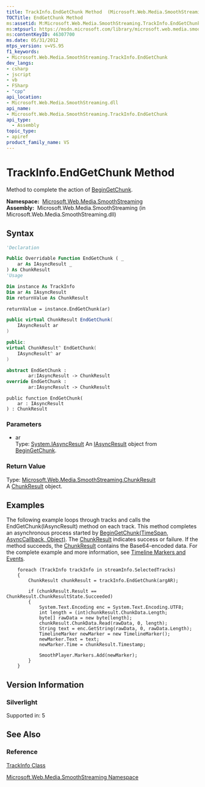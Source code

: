 ```yaml
---
title: TrackInfo.EndGetChunk Method  (Microsoft.Web.Media.SmoothStreaming)
TOCTitle: EndGetChunk Method
ms:assetid: M:Microsoft.Web.Media.SmoothStreaming.TrackInfo.EndGetChunk(System.IAsyncResult)
ms:mtpsurl: https://msdn.microsoft.com/library/microsoft.web.media.smoothstreaming.trackinfo.endgetchunk(v=VS.95)
ms:contentKeyID: 46307700
ms.date: 05/31/2012
mtps_version: v=VS.95
f1_keywords:
- Microsoft.Web.Media.SmoothStreaming.TrackInfo.EndGetChunk
dev_langs:
- csharp
- jscript
- vb
- FSharp
- "cpp"
api_location:
- Microsoft.Web.Media.SmoothStreaming.dll
api_name:
- Microsoft.Web.Media.SmoothStreaming.TrackInfo.EndGetChunk
api_type:
  - Assembly
topic_type:
- apiref
product_family_name: VS
---
```


# TrackInfo.EndGetChunk Method

Method to complete the action of [BeginGetChunk](trackinfo-begingetchunk-method-microsoft-web-media-smoothstreaming_1.md).

**Namespace:**  [Microsoft.Web.Media.SmoothStreaming](microsoft-web-media-smoothstreaming-namespace_1.md)  
**Assembly:**  Microsoft.Web.Media.SmoothStreaming (in Microsoft.Web.Media.SmoothStreaming.dll)

## Syntax

```vb
'Declaration

Public Overridable Function EndGetChunk ( _
    ar As IAsyncResult _
) As ChunkResult
'Usage

Dim instance As TrackInfo
Dim ar As IAsyncResult
Dim returnValue As ChunkResult

returnValue = instance.EndGetChunk(ar)
```

```csharp
public virtual ChunkResult EndGetChunk(
    IAsyncResult ar
)
```

```cpp
public:
virtual ChunkResult^ EndGetChunk(
    IAsyncResult^ ar
)
```

``` fsharp
abstract EndGetChunk : 
        ar:IAsyncResult -> ChunkResult 
override EndGetChunk : 
        ar:IAsyncResult -> ChunkResult 
```

```jscript
public function EndGetChunk(
    ar : IAsyncResult
) : ChunkResult
```

### Parameters

  - ar  
    Type: [System.IAsyncResult](https://msdn.microsoft.com/library/ft8a6455\(v=vs.95\))  
    An [IAsyncResult](https://msdn.microsoft.com/library/ft8a6455\(v=vs.95\)) object from [BeginGetChunk](trackinfo-begingetchunk-method-microsoft-web-media-smoothstreaming_1.md).

### Return Value

Type: [Microsoft.Web.Media.SmoothStreaming.ChunkResult](chunkresult-class-microsoft-web-media-smoothstreaming_1.md)  
A [ChunkResult](chunkresult-class-microsoft-web-media-smoothstreaming_1.md) object.

## Examples

The following example loops through tracks and calls the EndGetChunk(IAsyncResult) method on each track. This method completes an asynchronous process started by [BeginGetChunk(TimeSpan, AsyncCallback, Object)](trackinfo-begingetchunk-method-microsoft-web-media-smoothstreaming_1.md). The [ChunkResult](chunkresult-class-microsoft-web-media-smoothstreaming_1.md) indicates success or failure. If the method succeeds, the [ChunkResult](chunkresult-class-microsoft-web-media-smoothstreaming_1.md) contains the Base64-encoded data. For the complete example and more information, see [Timeline Markers and Events](timeline-markers-and-events.md).

``` 
    foreach (TrackInfo trackInfo in streamInfo.SelectedTracks)
    {
        ChunkResult chunkResult = trackInfo.EndGetChunk(argAR);

        if (chunkResult.Result == ChunkResult.ChunkResultState.Succeeded)
        {
            System.Text.Encoding enc = System.Text.Encoding.UTF8;
            int length = (int)chunkResult.ChunkData.Length;
            byte[] rawData = new byte[length];
            chunkResult.ChunkData.Read(rawData, 0, length);
            String text = enc.GetString(rawData, 0, rawData.Length);
            TimelineMarker newMarker = new TimelineMarker();
            newMarker.Text = text;
            newMarker.Time = chunkResult.Timestamp;

            SmoothPlayer.Markers.Add(newMarker);
        }
    }
```

## Version Information

### Silverlight

Supported in: 5  

## See Also

### Reference

[TrackInfo Class](trackinfo-class-microsoft-web-media-smoothstreaming_1.md)

[Microsoft.Web.Media.SmoothStreaming Namespace](microsoft-web-media-smoothstreaming-namespace_1.md)
